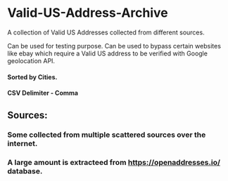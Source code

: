 # Valid-US-Address-Archive

A collection of Valid US Addresses collected from different sources.

Can be used for testing purpose. Can be used to bypass certain websites like ebay which require a Valid US address to be verified with Google geolocation API.

#### Sorted by Cities.
#### CSV Delimiter - Comma

## Sources:

### Some collected from multiple scattered sources over the internet. 
### A large amount is extracteed from https://openaddresses.io/ database.

